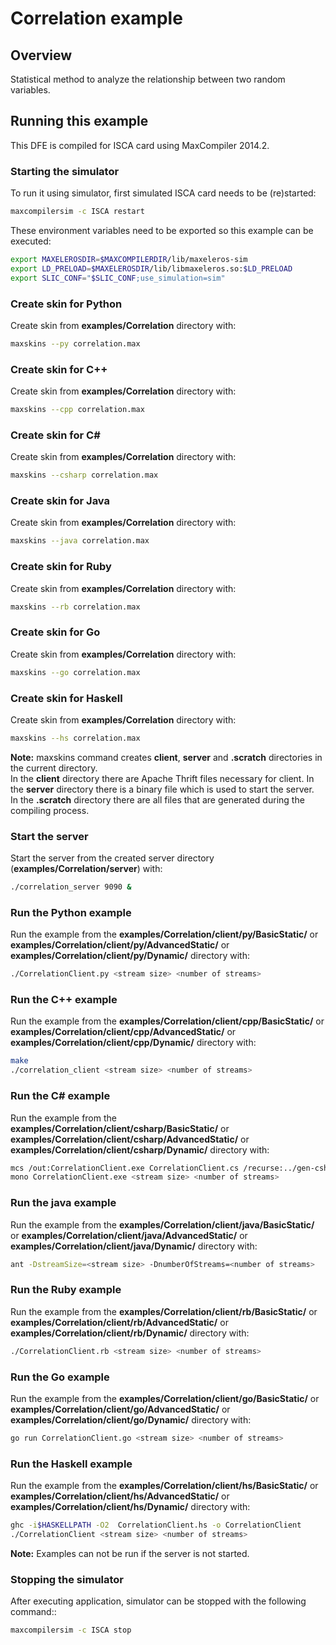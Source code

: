 # Correlation example

## Overview

Statistical method to analyze the relationship between two random variables.

## Running this example

This DFE is compiled for ISCA card using MaxCompiler 2014.2.

### Starting the simulator

To run it using simulator, first simulated ISCA card needs to be (re)started:

```bash
maxcompilersim -c ISCA restart
```

These environment variables need to be exported so this example can be executed:

```bash
export MAXELEROSDIR=$MAXCOMPILERDIR/lib/maxeleros-sim
export LD_PRELOAD=$MAXELEROSDIR/lib/libmaxeleros.so:$LD_PRELOAD
export SLIC_CONF="$SLIC_CONF;use_simulation=sim"
```

### Create skin for Python

Create skin from **examples/Correlation** directory with:

```bash
maxskins --py correlation.max
```

### Create skin for C++

Create skin from **examples/Correlation** directory with:

```bash
maxskins --cpp correlation.max
```

### Create skin for C# 

Create skin from **examples/Correlation** directory with:

```bash
maxskins --csharp correlation.max
```

### Create skin for Java

Create skin from **examples/Correlation** directory with:

```bash
maxskins --java correlation.max
```

### Create skin for Ruby
     
Create skin from **examples/Correlation** directory with:

```bash
maxskins --rb correlation.max
```

### Create skin for Go

Create skin from **examples/Correlation** directory with:

```bash
maxskins --go correlation.max
```

### Create skin for Haskell

Create skin from **examples/Correlation** directory with:

```bash
maxskins --hs correlation.max
```

**Note:** maxskins command creates **client**, **server** and **.scratch** directories in the current directory.    
In the **client** directory there are Apache Thrift files necessary for client. 
In the **server** directory there is a binary file which is used to start the server.   
In the **.scratch** directory there are all files that are generated during the compiling process.  

### Start the server

Start the server from the created server directory (**examples/Correlation/server**) with:

```bash
./correlation_server 9090 &
```

### Run the Python example

Run the example from the **examples/Correlation/client/py/BasicStatic/** or **examples/Correlation/client/py/AdvancedStatic/** or **examples/Correlation/client/py/Dynamic/** directory with:

```bash
./CorrelationClient.py <stream size> <number of streams>
```

### Run the C++ example

Run the example from the **examples/Correlation/client/cpp/BasicStatic/** or **examples/Correlation/client/cpp/AdvancedStatic/** or **examples/Correlation/client/cpp/Dynamic/** directory with:

```bash
make
./correlation_client <stream size> <number of streams>
```

### Run the C# example

Run the example from the **examples/Correlation/client/csharp/BasicStatic/** or **examples/Correlation/client/csharp/AdvancedStatic/** or **examples/Correlation/client/csharp/Dynamic/** directory with:

```bash
mcs /out:CorrelationClient.exe CorrelationClient.cs /recurse:../gen-csharp/com/maxeler/correlation/*.cs /r:$MONO_PATH/Thrift.dll
mono CorrelationClient.exe <stream size> <number of streams>
```

### Run the java example

Run the example from the **examples/Correlation/client/java/BasicStatic/** or **examples/Correlation/client/java/AdvancedStatic/** or **examples/Correlation/client/java/Dynamic/** directory with:

```bash
ant -DstreamSize=<stream size> -DnumberOfStreams=<number of streams>
```

### Run the Ruby example

Run the example from the **examples/Correlation/client/rb/BasicStatic/** or **examples/Correlation/client/rb/AdvancedStatic/** or **examples/Correlation/client/rb/Dynamic/** directory with:

```bash
./CorrelationClient.rb <stream size> <number of streams>
```

### Run the Go example

Run the example from the **examples/Correlation/client/go/BasicStatic/** or **examples/Correlation/client/go/AdvancedStatic/** or **examples/Correlation/client/go/Dynamic/** directory with:

```bash
go run CorrelationClient.go <stream size> <number of streams>
```

### Run the Haskell example

Run the example from the **examples/Correlation/client/hs/BasicStatic/** or **examples/Correlation/client/hs/AdvancedStatic/** or **examples/Correlation/client/hs/Dynamic/** directory with:

```bash
ghc -i$HASKELLPATH -O2  CorrelationClient.hs -o CorrelationClient
./CorrelationClient <stream size> <number of streams>
```

**Note:** Examples can not be run if the server is not started. 

### Stopping the simulator

After executing application, simulator can be stopped with the following command::

```bash
maxcompilersim -c ISCA stop
```


